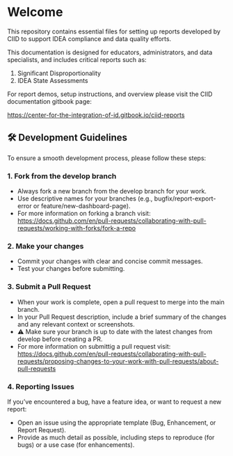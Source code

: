 
# Welcome

This repository contains essential files for setting up reports developed by CIID to support IDEA compliance and data quality efforts.

This documentation is designed for educators, administrators, and data specialists, and includes critical reports such as:
1. Significant Disproportionality
2. IDEA State Assessments

For report demos, setup instructions, and overview please visit the CIID documentation gitbook page:


https://center-for-the-integration-of-id.gitbook.io/ciid-reports

## 🛠️ Development Guidelines
To ensure a smooth development process, please follow these steps:

### 1. Fork from the develop branch  
- Always fork a new branch from the develop branch for your work.  
- Use descriptive names for your branches (e.g., bugfix/report-export-error or feature/new-dashboard-page).
- For more information on forking a branch visit: https://docs.github.com/en/pull-requests/collaborating-with-pull-requests/working-with-forks/fork-a-repo
### 2. Make your changes
- Commit your changes with clear and concise commit messages.  
- Test your changes before submitting.
### 3. Submit a Pull Request
- When your work is complete, open a pull request to merge into the main branch.
- In your Pull Request description, include a brief summary of the changes and any relevant context or screenshots.
- ⚠️ Make sure your branch is up to date with the latest changes from develop before creating a PR.
- For more information on submittig a pull request visit: https://docs.github.com/en/pull-requests/collaborating-with-pull-requests/proposing-changes-to-your-work-with-pull-requests/about-pull-requests
### 4. Reporting Issues
If you’ve encountered a bug, have a feature idea, or want to request a new report:
- Open an issue using the appropriate template (Bug, Enhancement, or Report Request).
- Provide as much detail as possible, including steps to reproduce (for bugs) or a use case (for enhancements).










